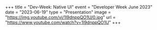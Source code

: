 +++
title = "Dev-Week: Native UI"
event = "Developer Week June 2023"
date = "2023-06-19"
type = "Presentation"
image = "https://img.youtube.com/vi/1l9dnppQO1U/0.jpg"
url = "https://www.youtube.com/watch?v=1l9dnppQO1U"
+++